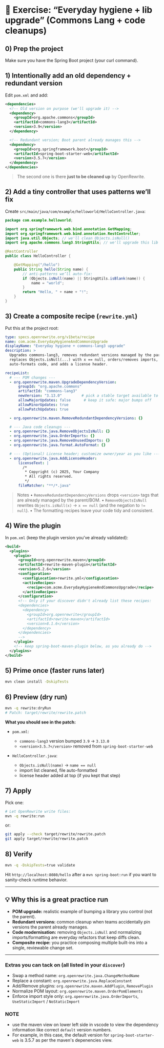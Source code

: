 # 🧪 Exercise: “Everyday hygiene + lib upgrade” (Commons Lang + code cleanups)

## 0) Prep the project

Make sure you have the Spring Boot project (your curl command).

## 1) Intentionally add an old dependency + redundant version

Edit `pom.xml` and add:

```xml
<dependencies>
  <!-- Old version on purpose (we'll upgrade it) -->
  <dependency>
    <groupId>org.apache.commons</groupId>
    <artifactId>commons-lang3</artifactId>
    <version>3.9</version>
  </dependency>

  <!-- Redundant version; Boot parent already manages this -->
  <dependency>
    <groupId>org.springframework.boot</groupId>
    <artifactId>spring-boot-starter-web</artifactId>
    <version>3.5.7</version>
  </dependency>
</dependencies>
```

> The second one is there **just to be cleaned up** by OpenRewrite.

## 2) Add a tiny controller that uses patterns we’ll fix

Create `src/main/java/com/example/helloworld/HelloController.java`:

```java
package com.example.helloworld;

import org.springframework.web.bind.annotation.GetMapping;
import org.springframework.web.bind.annotation.RestController;
import java.util.Objects; // we'll clean Objects.isNull()
import org.apache.commons.lang3.StringUtils; // we'll upgrade this lib

@RestController
public class HelloController {

    @GetMapping("/hello")
    public String hello(String name) {
        // anti-patterns we’ll auto-fix:
        if (Objects.isNull(name) || StringUtils.isBlank(name)) {
            name = "world";
        }
        return "Hello, " + name + "!";
    }
}
```

## 3) Create a **composite recipe** (`rewrite.yml`)

Put this at the project root:

```yaml
type: specs.openrewrite.org/v1beta/recipe
name: com.acme.EverydayHygieneAndCommonsUpgrade
displayName: "Everyday hygiene + commons-lang3 upgrade"
description: >
  Upgrades commons-lang3, removes redundant versions managed by the parent,
  replaces Objects.isNull(...) with x == null, orders/removes imports,
  auto-formats code, and adds a license header.

recipeList:
  # --- POM changes ---
  - org.openrewrite.maven.UpgradeDependencyVersion:
      groupId: "org.apache.commons"
      artifactId: "commons-lang3"
      newVersion: "3.13.0"         # pick a stable target available to you
      allowMajorUpdates: false      # keep it safe: major bumps off
      allowMinorUpdates: true
      allowPatchUpdates: true

  - org.openrewrite.maven.RemoveRedundantDependencyVersions: {}

  # --- Java code cleanups ---
  - org.openrewrite.java.RemoveObjectsIsNull: {}
  - org.openrewrite.java.OrderImports: {}
  - org.openrewrite.java.RemoveUnusedImports: {}
  - org.openrewrite.java.format.AutoFormat: {}

  # --- (Optional) License header; customize owner/year as you like ---
  - org.openrewrite.java.AddLicenseHeader:
      licenseText: |
        /*
         * Copyright (c) 2025, Your Company
         * All rights reserved.
         */
      fileMatcher: "**/*.java"
```

> Notes
> • `RemoveRedundantDependencyVersions` drops `<version>` tags that are already managed by the parent/BOM.
> • `RemoveObjectsIsNull` rewrites `Objects.isNull(x)` → `x == null` (and the negation to `!= null`).
> • The formatting recipes leave your code tidy and consistent.

## 4) Wire the plugin

In `pom.xml` (keep the plugin version you’ve already validated):

```xml
<build>
  <plugins>
    <plugin>
      <groupId>org.openrewrite.maven</groupId>
      <artifactId>rewrite-maven-plugin</artifactId>
      <version>5.2.6</version>
      <configuration>
        <configLocation>rewrite.yml</configLocation>
        <activeRecipes>
          <recipe>com.acme.EverydayHygieneAndCommonsUpgrade</recipe>
        </activeRecipes>
      </configuration>
      <!-- Only if your discover didn't already list these recipes:
      <dependencies>
        <dependency>
          <groupId>org.openrewrite</groupId>
          <artifactId>rewrite-maven</artifactId>
          <version>8.1.6</version>
        </dependency>
      </dependencies>
      -->
    </plugin>
    <!-- keep spring-boot-maven-plugin below, as you already do -->
  </plugins>
</build>
```

## 5) Prime once (faster runs later)

```bash
mvn clean install -DskipTests
```

## 6) Preview (dry run)

```bash
mvn -q rewrite:dryRun
# Patch: target/rewrite/rewrite.patch
```

**What you should see in the patch:**

* `pom.xml`:

  * `commons-lang3` version bumped `3.9` → `3.13.0`
  * `<version>3.5.7</version>` removed from `spring-boot-starter-web`
* `HelloController.java`:

  * `Objects.isNull(name)` → `name == null`
  * import list cleaned, file auto-formatted
  * license header added at top (if you kept that step)

## 7) Apply

Pick one:

```bash
# Let OpenRewrite write files:
mvn -q rewrite:run
```

or:

```bash
git apply --check target/rewrite/rewrite.patch
git apply target/rewrite/rewrite.patch
```

## 8) Verify

```bash
mvn -q -DskipTests=true validate
```

Hit `http://localhost:8080/hello` after a `mvn spring-boot:run` if you want to sanity-check runtime behavior.

---

## 💡 Why this is a great practice run

* **POM upgrade:** realistic example of bumping a library you control (not the parent).
* **Redundant versions:** common cleanup when teams accidentally pin versions the parent already manages.
* **Code modernisation:** removing `Objects.isNull` and normalizing imports/formatting are everyday refactors that keep diffs clean.
* **Composite recipe:** you practice composing multiple built-ins into a single, reviewable change set.

---

### Extras you can tack on (all listed in your `discover`)

* Swap a method name: `org.openrewrite.java.ChangeMethodName`
* Replace a constant: `org.openrewrite.java.ReplaceConstant`
* Add/Remove plugins: `org.openrewrite.maven.AddPlugin`, `RemovePlugin`
* Normalize POM layout: `org.openrewrite.maven.OrderPomElements`
* Enforce import style only: `org.openrewrite.java.OrderImports`, `UseStaticImport` / `NoStaticImport`

### NOTE 
 - use the maven view on lower left side in vscode to view the dependency information like correct `default` version numbers.
 - For example, in this case, the default version for `spring-boot-starter-web` is 3.5.7 as per the maven's depenencies view. 